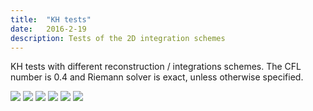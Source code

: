 ```yaml
---
title:  "KH tests"
date:   2016-2-19
description: Tests of the 2D integration schemes 
---
```


KH tests with different reconstruction / integrations schemes. The CFL
number is 0.4 and Riemann solver is exact, unless otherwise specified.

<img src="{{ site.url }}assets/images/KH_PPMP_noCTU.png">
<img src="{{ site.url }}assets/images/KH_PPMC_noCTU.png">
<img src="{{ site.url }}assets/images/KH_PPMP_CTU.png">
<img src="{{ site.url }}assets/images/KH_PPMC_CTU.png">
<img src="{{ site.url }}assets/images/KH_PPMP_noCTU_lowcfl.png">
<img src="{{ site.url }}assets/images/KH_PPMC_noCTU_lowcfl.png">


